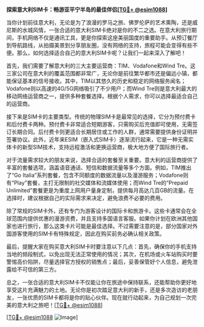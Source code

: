 **探索意大利SIM卡：畅游亚平宁半岛的最佳伴侣[[TG💪+ @esim1088](https://t.me/s/esim1088)]**

当你计划前往意大利，无论是为了浪漫的罗马之旅、佛罗伦萨的艺术熏陶，还是威尼斯的水城风情，一张合适的意大利SIM卡绝对是你的不二之选。在意大利旅行期间，手机网络不仅是通讯工具，更是你探索这座美丽国度的重要助手。从预订餐厅到导航路线，从拍摄美景到分享朋友圈，没有网络的支持，旅程可能会变得有些不便。那么，如何选择适合自己的意大利SIM卡呢？让我们一起来深入了解吧！

首先，我们需要了解意大利的三大主要运营商：TIM、Vodafone和Wind Tre。这三家公司在意大利的覆盖范围都非常广，无论你是前往繁华都市还是偏远小镇，都能保证基本的信号接收。其中，TIM以其悠久的历史和稳定的网络服务闻名；Vodafone则以高速的4G/5G网络吸引了不少用户；而Wind Tre则是意大利最大的移动网络运营商之一，提供多种套餐选择。根据个人需求，你可以选择最适合自己的运营商。

接下来是SIM卡的主要类型。传统的物理SIM卡是最常见的选择，它分为预付费卡和后付费卡两种。预付费卡非常适合短期游客，只需购买后充值即可使用，无需签订长期合同。后付费卡则更适合长期居住或工作的人群，通常需要提供身份证明并签署协议。此外，近年来ESIM（嵌入式SIM卡）逐渐流行起来，它是一种无需实体卡的新型SIM技术，支持远程激活和更换运营商，极大地方便了国际旅行者。

对于流量需求较大的朋友来说，选择合适的套餐至关重要。意大利的运营商提供了丰富的套餐选项，涵盖语音通话、短信和数据流量等多个方面。例如，TIM推出了“Go Italia”系列套餐，包含不同额度的数据流量以及漫游服务；Vodafone则有“Play”套餐，主打无限制的社交媒体和流媒体使用；而Wind Tre的“Prepaid Unlimited”套餐更是为重度上网用户量身定制，提供每月高达几百GB的流量。在选择时，建议根据自己的实际需求来决定，避免浪费不必要的费用。

除了常规的SIM卡外，还有专门为游客设计的国际卡和旅游卡。这些卡通常会在全球范围内提供优惠的漫游资费，并且支持多国语言客服。如果你计划在欧洲其他国家也进行旅行，那么这类卡片可能是最佳选择。不过需要注意的是，部分国家对外国游客使用的SIM卡有特殊规定，因此在购买前务必确认相关政策。

最后，提醒大家在购买意大利SIM卡时要注意以下几点：首先，确保你的手机支持当地的频段制式，以免出现无法正常使用的情况；其次，在机场或火车站购买时要警惕高价陷阱，尽量选择官方授权的销售点；最后，妥善保管好个人信息，避免泄露给不可信的第三方。

总之，一张合适的意大利SIM卡不仅能让你在旅途中保持联系，还能帮助你更好地享受这片充满魅力的土地。无论你是初次踏足意大利的新手，还是多次造访的老朋友，一张优质的SIM卡都将是你的贴心伙伴。现在就行动起来，为自己规划一次完美的意大利之旅吧！[[TG💪+ @esim1088](https://t.me/s/esim1088)]

[[TG💪+ @esim1088](https://t.me/s/esim1088) ![Image](https://i.postimg.cc/4NQfJmqS/Snipaste-2025-05-13-00-14-12.png)]